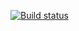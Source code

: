 [![Build status](https://ci.appveyor.com/api/projects/status/m7kw4t8bhpf69sq7?svg=true)](https://ci.appveyor.com/project/Rita-Som666/page-object-s-homework)
